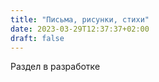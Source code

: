 ```yaml
---
title: "Письма, рисунки, стихи"
date: 2023-03-29T12:37:37+02:00
draft: false
---
```

Раздел в разработке

